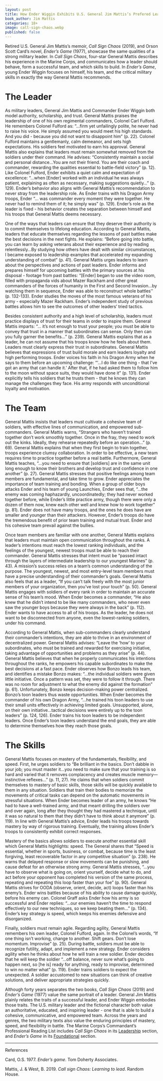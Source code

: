 ```yaml
---
layout: post
title: How Ender Wiggin Exhibits U.S. General Jim Mattis’s Prefered Leadership Qualities
book_author: Jim Mattis
categories: 18+
image: call-sign-chaos.webp
published: false
---
```


Retired U.S. General Jim Mattis’s memoir, _Call Sign Chaos_ (2019), and Orson
Scott Card’s novel, _Ender’s Game_ (1977), showcase the same qualities of a
strong military leader. In _Call Sign Chaos_, four-star General Mattis describes
his experience in the Marine Corps, and communicates how a leader should behave,
form a successful team, and which skills to build. In _Ender’s Game_, young
Ender Wiggin focuses on himself, his team, and the critical military skills in
exactly the way General Mattis recommends.

# The Leader

As military leaders, General Jim Mattis and Commander Ender Wiggin both model
authority, scholarship, and trust. General Mattis praises the leadership of one
of his own regimental commanders, Colonel Carl Fulford. He remembers Colonel
Fulford as:  “...firm yet unfailingly polite, he never had to raise his voice.
He simply assumed you would meet his high standards. And you did - because you
did not want to disappoint him” (p. 22). Colonel Fulford maintains a
gentlemanly, calm demeanor, and sets high expectations. His soldiers feel
motivated to earn his approval. General Mattis also explains that leaders must
remain somewhat removed from the soldiers under their command. He advises:
“Consistently maintain a social and personal distance…You are not their friend.
You are their coach and commander, rewarding the qualities essential to
battle-field victory” (p. 12). Like Colonel Fulford, Ender exhibits a quiet calm
and expectation of excellence: “...when [Ender] worked with an individual he was
always patient, explaining as often as necessary, making suggestions quietly…”
(p. 129). Ender’s behavior also aligns with General Mattis’s recommendation to
never stray from the leadership role. As Ender trains with his Dragon Army
troops, Ender “... was commander every moment they were together. He never had
to remind them of it; he simply was” (p. 129). Ender’s role as the leader is
fixed - his behavior creates the separation between himself and his troops that
General Mattis deems necessary.

One of the ways that leaders can ensure that they deserve their authority is to
commit themselves to lifelong education. According to General Mattis, leaders
that educate themselves regarding the lessons of past battles make the best
decisions in the next fights. He explains: “Before going into battle, you can
learn by asking veterans about their experience and by reading relentlessly…By
studying how others have dealt with similar circumstances, I became exposed to
leadership examples that accelerated my expanding understanding of combat” (p.
41). General Mattis urges leaders to learn about the perspectives and actions of
past leaders. Ender informs and prepares himself for upcoming battles with the
primary sources at his disposal - footage from past battles:  “[Ender] began to
use the video room, filled with propaganda vids about Mazer Rackham and other
great commanders of the forces of humanity in the First and Second Invasion…by
watching them in sequence, Ender was able to reconstruct whole battles'' (p.
132-133). Ender studies the moves of the most famous veterans of his army -
especially Mazer Rackham. Ender’s independent study of previous battles allows
him to see the outcomes of other leaders’ tried tactics.

Besides consistent authority and a high level of scholarship, leaders must
practice displays of trust for their teams in order to inspire them. General
Mattis imparts: “... it’s not enough to trust your people; you must be able to
convey that trust in a manner that subordinates can sense. Only then can you
fully garner the benefits…” (p. 239). General Mattis explains that as a leader,
he can not assume that his troops know how he feels about them. Leaders must
clearly express their trust in subordinates. General Mattis believes that
expressions of trust build morale and earn leaders loyalty and high performing
troops. Ender voices his faith in his Dragon Army when he says to them before an
upcoming challenge: “‘...I do like one thing - that I’ve got an army that can
handle it.’ After that, if he had asked them to follow him to the moon without
space suits, they would have done it” (p. 131). Ender explicitly tells his
soldiers that he trusts them - that he knows they can manage the challenges they
face. His army responds with unconditional loyalty and motivation.

# The Team

General Mattis insists that leaders must cultivate a cohesive team of soldiers,
with effective lines of communication, and empowered sub-commanders. General
Mattis warns, “Strangers who haven’t trained together don’t work smoothly
together. Once in the fray, they need to work out the kinks. Ideally, they
rehearse repeatedly before an operation…” (p. 69). General Mattis explains that
when they first begin to train together, troops experience clumsy collaboration.
In order to be effective, a new team requires time to practice together before a
real battle. Furthermore, General Mattis teaches, “...you need to ensure that
[soldiers] are in the same unit long enough to know their brothers and develop
trust and confidence in one another” (p. 27). General Mattis stresses that
positive feelings among team members are fundamental, and take time to grow.
Ender appreciates the importance of team training and bonding. When a group of
older boys attacks Ender and his team of young Launchies, Ender sees that,
“...the enemy was coming haphazardly, uncoordinatedly; they had never worked
together before, while Ender’s little practice army, though there were only a
dozen of them now, knew each other well and knew how to work together” (p. 81).
Ender does not have many troops, and the ones he does have are smaller and
younger than their attackers. However, Ender’s troops do have the tremendous
benefit of prior team training and mutual trust. Ender and his cohesive team
prevail against the bullies.

Once team members are familiar with one another, General Mattis explains that
leaders must maintain open communication throughout the ranks. A leader’s
intentions must reach the lowest ranking individuals, and the feelings of the
youngest, newest troops must be able to reach their commander. General Mattis
stresses that intent must be “passed intact through the layers of intermediate
leadership to our youngest Marines” (p. 43). A mission’s success relies on a
team’s common understanding of the purpose. The youngest, newest, and most
entry-level team members must have a precise understanding of their commander’s
goals. General Mattis also feels that as a leader, “If you can’t talk freely
with the most junior members of your organization, then you’ve lost your touch”
(p. 50). General Mattis engages with soldiers of every rank in order to maintain
an accurate sense of his team’s mood. When Ender becomes a commander, “He also
knew that he didn’t intend to be like many commanders, who never even saw the
younger boys because they were always in the back” (p. 112). Ender wants to have
access to all of his troops. As the leader, he does not want to be disconnected
from anyone, even the lowest-ranking soldiers, under his command.

According to General Mattis, when sub-commanders clearly understand their
commander’s intentions, they are able to thrive in an environment of
decentralized power. General Mattis advises: “Leave the ‘how’ to your
subordinates, who must be trained and rewarded for exercising initiative, taking
advantage of opportunities and problems as they arise” (p. 44). General Mattis
believes that when he properly communicates his intentions throughout the ranks,
he empowers his capable subordinates to make the best decisions at a fast pace.
Ender observes how Bonzo leads his team, and identifies a mistake Bonzo makes:
“...the individual soldiers were given little initiative. Once a pattern was
set, they were to follow it through. There was no room for adjustment to what
the enemy did against the formation” (p. 61). Unfortunately, Bonzo keeps
decision-making power centralized. Bonzo’s toon leaders thus waste
opportunities. When Ender becomes the commander of his own Dragon Army, “...he
trained his toon leaders to use their small units effectively in achieving
limited goals. Unsupported, alone, on their own initiative…tactical decisions
were entirely up to the toon leaders” (p. 124, 126). Ender trains his toon
leaders to be independent leaders. Once Ender’s toon leaders understand the end
goals, they are able to determine themselves how they reach those goals.

# The Skills

General Mattis focuses on mastery of the fundamentals, flexibility, and speed.
First, he urges soldiers to “Be brilliant in the basics. Don’t dabble in your
job; you must master it…you need to make sure that your training is so hard and
varied that it removes complacency and creates muscle memory—instinctive
reflexes…” (p. 11, 27). He claims that when soldiers commit themselves to
mastery of basic skills, those skills will be quickly available to them in any
situation. Soldiers that train their bodies to memorize the movements of
critical tasks can depend on the automatic movements in stressful situations.
When Ender becomes leader of an army, he knows “He had to have a well-trained
army, and that meant drilling the soldiers over and over again, long after they
thought they had mastered a technique, until it was so natural to them that they
didn’t have to think about it anymore” (p. 119). In line with General Mattis’s
advice, Ender leads his troops towards mastery by way of rigorous training.
Eventually, the training allows Ender’s troops to consistently exhibit correct
responses.

Mastery of the basics allows soldiers to execute another essential skill which
General Mattis highlights: speed. The General shares that “Speed is essential,
whether in sports, business, or combat, because time is the least forgiving,
least recoverable factor in any competitive situation” (p. 238). He warns that
delayed response or slow movements can be punishing, and cause defeat for an
otherwise strong army. General Mattis stresses, “...you have to observe what is
going on, orient yourself, decide what to do, and act before your opponent has
completed his version of the same process, repeating and repeating this loop
faster than your foe” (p. 90). General Mattis strives for OODA (observe, orient,
decide, act) loops faster than his enemy’s. Ender wins battles because of his
ability to cause damage quickly, before his enemy can. Colonel Graff asks Ender
how his army is so successful and Ender replies: “...our enemies haven’t the
time to respond effectively to our new techniques, so we keep beating them…” (p.
134). Ender’s key strategy is speed, which keeps his enemies defensive and
disorganized.

Finally, soldiers must remain agile. Regarding agility, General Mattis remembers
his own leader, Colonel Fulford, again. In the Colonel’s words, “If one thing
isn’t working, change to another. Shift gears. Don’t lose momentum. Improvise”
(p. 25). During battle, soldiers must be able to recognize futility, adapt, and
implement a new strategy. Ender considers agility when he thinks about how he
will train a new soldier. Ender decides that he will keep the soldier “...off
balance, never sure what’s going to happen next, so [he is] ready for anything,
ready to improvise, determined to win no matter what” (p. 119). Ender trains
soldiers to expect the unexpected. A soldier accustomed to new situations can
think of creative solutions, and deliver appropriate strategies quickly.

Although forty years separates the two books, _Call Sign Chaos_ (2019) and
_Ender’s Game_ (1977) value the same portrait of a leader. General Jim Mattis
plainly relates the traits of a successful leader, and Ender Wiggin embodies
those traits. The U.S. military leader and the fictional character both value an
authoritative, educated, and inspiring leader - one that is able to build a
cohesive, communicative, and empowered team. Across the years and genres, the
two military texts also value the enduring principles of mastery, speed, and
flexibility in battle. The Marine Corps’s Commandant’s Professional Reading List
includes _Call Sign Chaos_ in its
[Leadership](https://mca-marines.org/commandants-professional-reading-list/)
section, and _Ender’s Game_ in its
[Foundational](https://mca-marines.org/blog/resource/commandants-professional-reading-list/)
section.

---
References

Card, O.S. 1977. _Ender’s game_. Tom Doherty Associates.

Mattis, J. & West, B. 2019. _Call sign Chaos: Learning to lead_. Random House.
